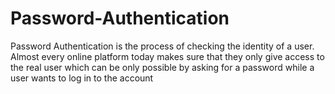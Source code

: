 # Password-Authentication
Password Authentication is the process of checking the identity of a user. Almost every online platform today makes sure that they only give access to the real user which can be only possible by asking for a password while a user wants to log in to the account 
